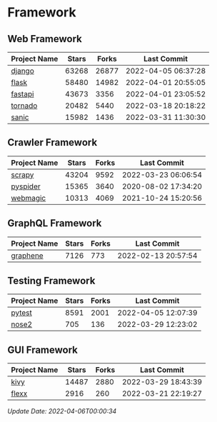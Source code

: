# Framework

## Web Framework
| Project Name | Stars | Forks | Last Commit |
| ------------ | ----- | ----- | ----------- |
| [django](https://github.com/django/django) | 63268 | 26877 | 2022-04-05 06:37:28 |
| [flask](https://github.com/pallets/flask) | 58480 | 14982 | 2022-04-01 20:55:05 |
| [fastapi](https://github.com/tiangolo/fastapi) | 43673 | 3356 | 2022-04-01 23:05:52 |
| [tornado](https://github.com/tornadoweb/tornado) | 20482 | 5440 | 2022-03-18 20:18:22 |
| [sanic](https://github.com/sanic-org/sanic) | 15982 | 1436 | 2022-03-31 11:30:30 |

## Crawler Framework
| Project Name | Stars | Forks | Last Commit |
| ------------ | ----- | ----- | ----------- |
| [scrapy](https://github.com/scrapy/scrapy) | 43204 | 9592 | 2022-03-23 06:06:54 |
| [pyspider](https://github.com/binux/pyspider) | 15365 | 3640 | 2020-08-02 17:34:20 |
| [webmagic](https://github.com/code4craft/webmagic) | 10313 | 4069 | 2021-10-24 15:20:56 |

## GraphQL Framework
| Project Name | Stars | Forks | Last Commit |
| ------------ | ----- | ----- | ----------- |
| [graphene](https://github.com/graphql-python/graphene) | 7126 | 773 | 2022-02-13 20:57:54 |

## Testing Framework
| Project Name | Stars | Forks | Last Commit |
| ------------ | ----- | ----- | ----------- |
| [pytest](https://github.com/pytest-dev/pytest) | 8591 | 2001 | 2022-04-05 12:07:39 |
| [nose2](https://github.com/nose-devs/nose2) | 705 | 136 | 2022-03-29 12:23:02 |

## GUI Framework
| Project Name | Stars | Forks | Last Commit |
| ------------ | ----- | ----- | ----------- |
| [kivy](https://github.com/kivy/kivy) | 14487 | 2880 | 2022-03-29 18:43:39 |
| [flexx](https://github.com/flexxui/flexx) | 2916 | 260 | 2022-03-21 22:19:27 |

*Update Date: 2022-04-06T00:00:34*